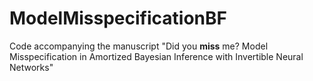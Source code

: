 # ModelMisspecificationBF

Code accompanying the manuscript "Did you **miss** me? Model Misspecification in Amortized Bayesian Inference with Invertible Neural Networks"
